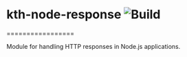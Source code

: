 # kth-node-response ![Build](https://travis-ci.org/KTH/kth-node-response.svg?branch=master 'Build')
=================

Module for handling HTTP responses in Node.js applications.
